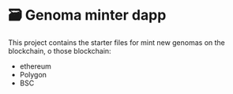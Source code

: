 # 🗃 Genoma minter dapp
This project contains the starter files for mint new genomas on the blockchain, o those blockchain:
- ethereum
- Polygon
- BSC 
